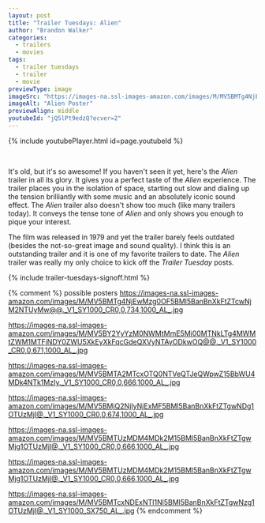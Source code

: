 ```yaml
---
layout: post
title: "Trailer Tuesdays: Alien"
author: "Brandon Walker"
categories:
  - trailers
  - movies
tags:
  - trailer tuesdays
  - trailer
  - movie
previewType: image
imageSrc: "https://images-na.ssl-images-amazon.com/images/M/MV5BMTg4NjEwMzg0OF5BMl5BanBnXkFtZTcwNjM2NTUyMw@@._V1_SY1000_CR0,0,734,1000_AL_.jpg"
imageAlt: "Alien Poster"
previewAlign: middle
youtubeId: "jQ5lPt9edzQ?ecver=2"
---
```


{% include youtubePlayer.html id=page.youtubeId %}

<br>

It's old, but it's so awesome! If you haven't seen it yet, here's the _Alien_ trailer in all its glory. It gives you a perfect taste of the _Alien_ experience. The trailer places you in the isolation of space, starting out slow and dialing up the tension brilliantly with some music and an absolutely iconic sound effect. The _Alien_ trailer also doesn't show too much (like many trailers today). It conveys the tense tone of _Alien_ and only shows you enough to pique your interest.

The film was released in 1979 and yet the trailer barely feels outdated (besides the not-so-great image and sound quality). I think this is an outstanding trailer and it is one of my favorite trailers to date. The _Alien_ trailer was really my only choice to kick off the _Trailer Tuesday_ posts.

{% include trailer-tuesdays-signoff.html %}

{% comment %} possible posters
https://images-na.ssl-images-amazon.com/images/M/MV5BMTg4NjEwMzg0OF5BMl5BanBnXkFtZTcwNjM2NTUyMw@@._V1_SY1000_CR0,0,734,1000_AL_.jpg

https://images-na.ssl-images-amazon.com/images/M/MV5BY2YyYzM0NWMtMmE5Mi00MTNkLTg4MWMtZWM1MTFjNDY0ZWU5XkEyXkFqcGdeQXVyNTAyODkwOQ@@._V1_SY1000_CR0,0,671,1000_AL_.jpg

https://images-na.ssl-images-amazon.com/images/M/MV5BMTA2MTcxOTQ0NTVeQTJeQWpwZ15BbWU4MDk4NTk1MzIy._V1_SY1000_CR0,0,666,1000_AL_.jpg

https://images-na.ssl-images-amazon.com/images/M/MV5BMjQ2NjIyNjExMF5BMl5BanBnXkFtZTgwNDg1OTUzMjI@._V1_SY1000_CR0,0,674,1000_AL_.jpg

https://images-na.ssl-images-amazon.com/images/M/MV5BMTUzMDM4MDk2M15BMl5BanBnXkFtZTgwMjg1OTUzMjI@._V1_SY1000_CR0,0,666,1000_AL_.jpg

https://images-na.ssl-images-amazon.com/images/M/MV5BMTUzMDM4MDk2M15BMl5BanBnXkFtZTgwMjg1OTUzMjI@._V1_SY1000_CR0,0,666,1000_AL_.jpg

https://images-na.ssl-images-amazon.com/images/M/MV5BMTcxNDExNTI1Nl5BMl5BanBnXkFtZTgwNzg1OTUzMjI@._V1_SY1000_SX750_AL_.jpg
{% endcomment %}
